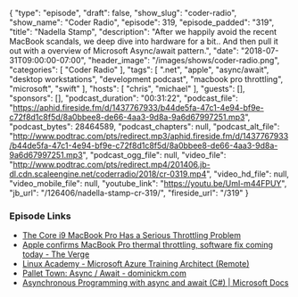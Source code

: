 {
  "type": "episode",
  "draft": false,
  "show_slug": "coder-radio",
  "show_name": "Coder Radio",
  "episode": 319,
  "episode_padded": "319",
  "title": "Nadella Stamp",
  "description": "After we happily avoid the recent MacBook scandals, we deep dive into hardware for a bit.. And then pull it out with a overview of Microsoft Async/await pattern.",
  "date": "2018-07-31T09:00:00-07:00",
  "header_image": "/images/shows/coder-radio.png",
  "categories": [
    "Coder Radio"
  ],
  "tags": [
    ".net",
    "apple",
    "async/await",
    "desktop workstations",
    "development podcast",
    "macbook pro throttling",
    "microsoft",
    "swift"
  ],
  "hosts": [
    "chris",
    "michael"
  ],
  "guests": [],
  "sponsors": [],
  "podcast_duration": "00:31:22",
  "podcast_file": "https://aphid.fireside.fm/d/1437767933/b44de5fa-47c1-4e94-bf9e-c72f8d1c8f5d/8a0bbee8-de66-4aa3-9d8a-9a6d67997251.mp3",
  "podcast_bytes": 28464589,
  "podcast_chapters": null,
  "podcast_alt_file": "http://www.podtrac.com/pts/redirect.mp3/aphid.fireside.fm/d/1437767933/b44de5fa-47c1-4e94-bf9e-c72f8d1c8f5d/8a0bbee8-de66-4aa3-9d8a-9a6d67997251.mp3",
  "podcast_ogg_file": null,
  "video_file": "http://www.podtrac.com/pts/redirect.mp4/201406.jb-dl.cdn.scaleengine.net/coderradio/2018/cr-0319.mp4",
  "video_hd_file": null,
  "video_mobile_file": null,
  "youtube_link": "https://youtu.be/UmI-m44FPUY",
  "jb_url": "/126406/nadella-stamp-cr-319/",
  "fireside_url": "/319"
}


### Episode Links

  * [The Core i9 MacBook Pro Has a Serious Throttling Problem](https://www.laptopmag.com/articles/macbook-pro-2018-throttling "The Core i9 MacBook Pro Has a Serious Throttling Problem")
  * [Apple confirms MacBook Pro thermal throttling, software fix coming today - The Verge](https://www.theverge.com/2018/7/24/17605652/macbook-pro-thermal-throttling-apple-software-fix "Apple confirms MacBook Pro thermal throttling, software fix coming today - The Verge")
  * [Linux Academy - Microsoft Azure Training Architect (Remote)](https://jobs.lever.co/linuxacademy/86257f21-f201-4458-a5aa-7a0a9ab280da "Linux Academy - Microsoft Azure Training Architect \(Remote\)")
  * [Pallet Town: Async / Await - dominickm.com](http://dominickm.com/pallet-town-async-await/ "Pallet Town: Async / Await - dominickm.com")
  * [Asynchronous Programming with async and await (C#) | Microsoft Docs](https://docs.microsoft.com/en-us/dotnet/csharp/programming-guide/concepts/async/ "Asynchronous Programming with async and await \(C#\) | Microsoft Docs")


